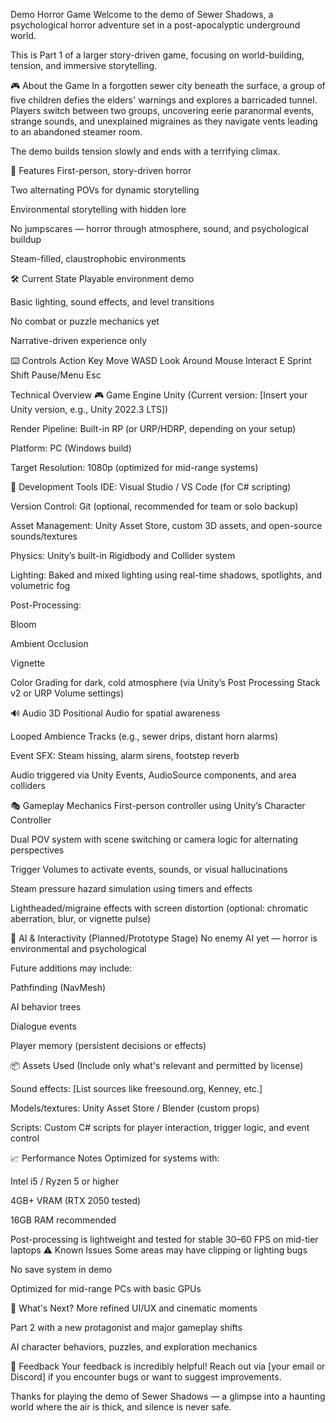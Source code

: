 Demo Horror Game
Welcome to the demo of Sewer Shadows, a psychological horror adventure set in a post-apocalyptic underground world.

This is Part 1 of a larger story-driven game, focusing on world-building, tension, and immersive storytelling.

🎮 About the Game
In a forgotten sewer city beneath the surface, a group of five children defies the elders' warnings and explores a barricaded tunnel. Players switch between two groups, uncovering eerie paranormal events, strange sounds, and unexplained migraines as they navigate vents leading to an abandoned steamer room.

The demo builds tension slowly and ends with a terrifying climax.

🧠 Features
First-person, story-driven horror

Two alternating POVs for dynamic storytelling

Environmental storytelling with hidden lore

No jumpscares — horror through atmosphere, sound, and psychological buildup

Steam-filled, claustrophobic environments

🛠️ Current State
Playable environment demo

Basic lighting, sound effects, and level transitions

No combat or puzzle mechanics yet

Narrative-driven experience only

⌨️ Controls
Action	Key
Move	WASD
Look Around	Mouse
Interact	E
Sprint	Shift
Pause/Menu	Esc

Technical Overview
🎮 Game Engine
Unity (Current version: [Insert your Unity version, e.g., Unity 2022.3 LTS])

Render Pipeline: Built-in RP (or URP/HDRP, depending on your setup)

Platform: PC (Windows build)

Target Resolution: 1080p (optimized for mid-range systems)

🔧 Development Tools
IDE: Visual Studio / VS Code (for C# scripting)

Version Control: Git (optional, recommended for team or solo backup)

Asset Management: Unity Asset Store, custom 3D assets, and open-source sounds/textures

Physics: Unity’s built-in Rigidbody and Collider system

Lighting: Baked and mixed lighting using real-time shadows, spotlights, and volumetric fog

Post-Processing:

Bloom

Ambient Occlusion

Vignette

Color Grading for dark, cold atmosphere
(via Unity’s Post Processing Stack v2 or URP Volume settings)

🔊 Audio
3D Positional Audio for spatial awareness

Looped Ambience Tracks (e.g., sewer drips, distant horn alarms)

Event SFX: Steam hissing, alarm sirens, footstep reverb

Audio triggered via Unity Events, AudioSource components, and area colliders

🎭 Gameplay Mechanics
First-person controller using Unity’s Character Controller

Dual POV system with scene switching or camera logic for alternating perspectives

Trigger Volumes to activate events, sounds, or visual hallucinations

Steam pressure hazard simulation using timers and effects

Lightheaded/migraine effects with screen distortion (optional: chromatic aberration, blur, or vignette pulse)

🧠 AI & Interactivity (Planned/Prototype Stage)
No enemy AI yet — horror is environmental and psychological

Future additions may include:

Pathfinding (NavMesh)

AI behavior trees

Dialogue events

Player memory (persistent decisions or effects)

📦 Assets Used
(Include only what's relevant and permitted by license)

Sound effects: [List sources like freesound.org, Kenney, etc.]

Models/textures: Unity Asset Store / Blender (custom props)

Scripts: Custom C# scripts for player interaction, trigger logic, and event control

📈 Performance Notes
Optimized for systems with:

Intel i5 / Ryzen 5 or higher

4GB+ VRAM (RTX 2050 tested)

16GB RAM recommended

Post-processing is lightweight and tested for stable 30–60 FPS on mid-tier laptops
⚠️ Known Issues
Some areas may have clipping or lighting bugs

No save system in demo

Optimized for mid-range PCs with basic GPUs

🧪 What's Next?
More refined UI/UX and cinematic moments

Part 2 with a new protagonist and major gameplay shifts

AI character behaviors, puzzles, and exploration mechanics

💬 Feedback
Your feedback is incredibly helpful! Reach out via [your email or Discord] if you encounter bugs or want to suggest improvements.

Thanks for playing the demo of Sewer Shadows — a glimpse into a haunting world where the air is thick, and silence is never safe.
